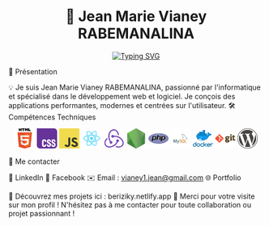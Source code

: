 <h1 align="center">🚀 Jean Marie Vianey RABEMANALINA</h1> <p align="center"> <a href="https://git.io/typing-svg"> <img src="https://readme-typing-svg.demolab.com?font=Fira+Code&size=22&duration=2000&pause=1000&color=3B82F6&center=true&vCenter=true&width=600&lines=D%C3%A9veloppeur+Concepteur+Logiciel+Dipl%C3%B4m%C3%A9+%F0%9F%8E%93;Form%C3%A9+chez+OpenClassRooms+(Bac%2B3%2F4);Passionn%C3%A9+de+d%C3%A9veloppement+web+et+mobile+%F0%9F%92%BB" alt="Typing SVG" /> </a> </p>
👋 Présentation

💡 Je suis Jean Marie Vianey RABEMANALINA, passionné par l'informatique et spécialisé dans le développement web et logiciel. Je conçois des applications performantes, modernes et centrées sur l'utilisateur.
🛠️ Compétences Techniques
<p align="center"> <code><img height="40" src="https://raw.githubusercontent.com/github/explore/master/topics/html/html.png" alt="HTML5" title="HTML5"></code> <code><img height="40" src="https://raw.githubusercontent.com/github/explore/master/topics/css/css.png" alt="CSS3" title="CSS3"></code> <code><img height="40" src="https://raw.githubusercontent.com/github/explore/master/topics/javascript/javascript.png" alt="JavaScript" title="JavaScript"></code> <code><img height="40" src="https://raw.githubusercontent.com/github/explore/master/topics/react/react.png" alt="React" title="React"></code> <code><img height="40" src="https://raw.githubusercontent.com/github/explore/master/topics/redux/redux.png" alt="Redux" title="Redux"></code> <code><img height="40" src="https://raw.githubusercontent.com/github/explore/master/topics/nodejs/nodejs.png" alt="Node.js" title="Node.js"></code> <code><img height="40" src="https://raw.githubusercontent.com/github/explore/master/topics/php/php.png" alt="PHP" title="PHP"></code> <code><img height="40" src="https://raw.githubusercontent.com/github/explore/master/topics/mysql/mysql.png" alt="MySQL" title="MySQL"></code> <code><img height="40" src="https://raw.githubusercontent.com/github/explore/master/topics/docker/docker.png" alt="Docker" title="Docker"></code> <code><img height="40" src="https://raw.githubusercontent.com/github/explore/master/topics/git/git.png" alt="Git" title="Git"></code> <code><img height="40" src="https://raw.githubusercontent.com/github/explore/master/topics/wordpress/wordpress.png" alt="WordPress" title="WordPress"></code> </p>
📢 Me contacter

💼 LinkedIn
📘 Facebook
✉️ Email : vianey1.jean@gmail.com
🌐 Portfolio

🔗 Découvrez mes projets ici : beriziky.netlify.app
🙏 Merci pour votre visite sur mon profil ! N'hésitez pas à me contacter pour toute collaboration ou projet passionnant !